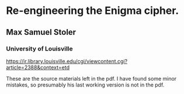 # Re-engineering the Enigma cipher.

## Max Samuel Stoler

### University of Louisville

https://ir.library.louisville.edu/cgi/viewcontent.cgi?article=2388&context=etd

These are the source materials left in the pdf.
I have found some minor mistakes, so presumably his last working version is not in the pdf.
